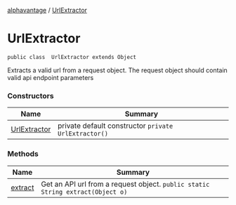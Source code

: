 [alphavantage](index.md) / [UrlExtractor](#)

# UrlExtractor

`public class  UrlExtractor extends Object`

Extracts a valid url from a request object. The request object should contain valid api endpoint parameters

### Constructors

|Name|Summary|
|----|-------|
| [UrlExtractor](#) | private default constructor `private UrlExtractor()` |

### Methods

|Name|Summary|
|----|-------|
| [extract](#) | Get an API url from a request object. `public static String extract(Object o)` |
